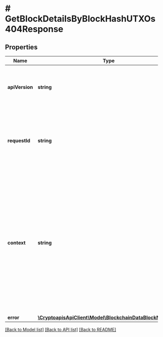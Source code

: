 # # GetBlockDetailsByBlockHashUTXOs404Response

## Properties

Name | Type | Description | Notes
------------ | ------------- | ------------- | -------------
**apiVersion** | **string** | Specifies the version of the API that incorporates this endpoint. |
**requestId** | **string** | Defines the ID of the request. The &#x60;requestId&#x60; is generated by Crypto APIs and it&#39;s unique for every request. |
**context** | **string** | In batch situations the user can use the context to correlate responses with requests. This property is present regardless of whether the response was successful or returned as an error. &#x60;context&#x60; is specified by the user. | [optional]
**error** | [**\CryptoapisApiClient\Model\BlockchainDataBlockNotFound**](BlockchainDataBlockNotFound.md) |  |

[[Back to Model list]](../../README.md#models) [[Back to API list]](../../README.md#endpoints) [[Back to README]](../../README.md)

